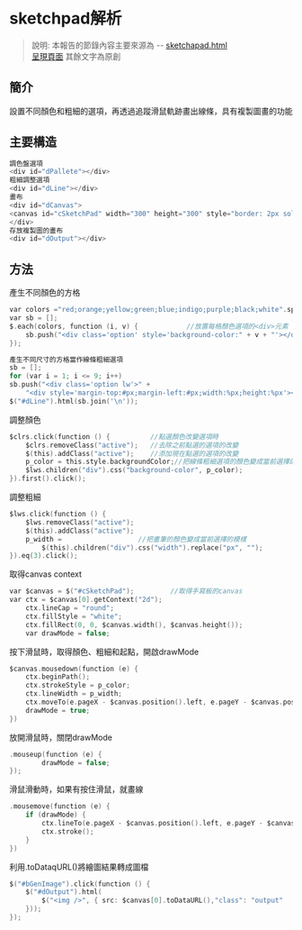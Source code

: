 # sketchpad解析  
> 說明: 本報告的節錄內容主要來源為 -- [sketchapad.html](https://github.com/ccccourse/wp/blob/master/code/07-canvas/sketchpad/sketchpad.html)  
[呈現頁面](https://ccccourse.github.io/wp/code/07-canvas/canvas/sketchpad.html)
>其餘文字為原創  
## 簡介  
設置不同顏色和粗細的選項，再透過追蹤滑鼠軌跡畫出線條，具有複製圖畫的功能  
## 主要構造  
```c 
調色盤選項  
<div id="dPallete"></div>  
粗細調整選項  
<div id="dLine"></div>  
畫布  
<div id="dCanvas">  
<canvas id="cSketchPad" width="300" height="300" style="border: 2px solid gray" >  
</div>  
存放複製圖的畫布    
<div id="dOutput"></div>  
``` 
## 方法 
產生不同顏色的方格  
``` c  
var colors ="red;orange;yellow;green;blue;indigo;purple;black;white".split(';');
var sb = [];
$.each(colors, function (i, v) {            //放置每格顏色選項的<div>元素
    sb.push("<div class='option' style='background-color:" + v + "'></div>");
});
```
```c
產生不同尺寸的方格當作線條粗細選項
sb = [];
for (var i = 1; i <= 9; i++)            
sb.push("<div class='option lw'>" +
    "<div style='margin-top:#px;margin-left:#px;width:%px;height:%px'></div></div>".replace(/%/g, i).replace(/#/g, 10 - i / 2));
$("#dLine").html(sb.join('\n'));
``` 
調整顏色  
```c   
$clrs.click(function () {          //點選顏色改變選項時  
    $clrs.removeClass("active");   //去除之前點選的選項的改變  
    $(this).addClass("active");    //添加現在點選的選項的改變  
    p_color = this.style.backgroundColor;//把線條粗細選項的顏色變成當前選擇的顏色  
    $lws.children("div").css("background-color", p_color);  
}).first().click();  
``` 
調整粗細  
```c 
$lws.click(function () {  
    $lws.removeClass("active");  
    $(this).addClass("active");  
    p_width =                   //把畫筆的顏色變成當前選擇的模樣  
        $(this).children("div").css("width").replace("px", "");  
}).eq(3).click();  
```
取得canvas context  
```c  
var $canvas = $("#cSketchPad");         //取得手寫板的canvas  
var ctx = $canvas[0].getContext("2d");  
    ctx.lineCap = "round";  
    ctx.fillStyle = "white";              
    ctx.fillRect(0, 0, $canvas.width(), $canvas.height());  
    var drawMode = false;  
```  
按下滑鼠時，取得顏色、粗細和起點，開啟drawMode  
```c  
$canvas.mousedown(function (e) {
    ctx.beginPath();          
    ctx.strokeStyle = p_color;
    ctx.lineWidth = p_width;
    ctx.moveTo(e.pageX - $canvas.position().left, e.pageY - $canvas.position().top);
    drawMode = true;
})
``` 
放開滑鼠時，關閉drawMode  
```c
.mouseup(function (e) {
        drawMode = false;
});
```  
滑鼠滑動時，如果有按住滑鼠，就畫線  
```c 
.mousemove(function (e) {
    if (drawMode) {
        ctx.lineTo(e.pageX - $canvas.position().left, e.pageY - $canvas.position().top);
        ctx.stroke();
    }
})
```
利用.toDataqURL()將繪圖結果轉成圖檔
```c
$("#bGenImage").click(function () {
    $("#dOutput").html(
        $("<img />", { src: $canvas[0].toDataURL(),"class": "output"
    }));
});
```